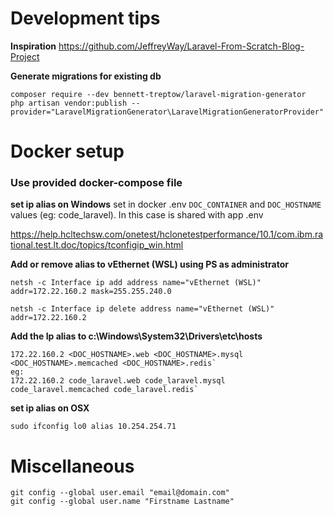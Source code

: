 # Development tips
**Inspiration**
https://github.com/JeffreyWay/Laravel-From-Scratch-Blog-Project

**Generate migrations for existing db**

    composer require --dev bennett-treptow/laravel-migration-generator
    php artisan vendor:publish --provider="LaravelMigrationGenerator\LaravelMigrationGeneratorProvider"


# Docker setup

### Use provided docker-compose file

**set ip alias on Windows**
set in docker .env `DOC_CONTAINER` and `DOC_HOSTNAME` values (eg: code_laravel). In this case is shared with app .env

https://help.hcltechsw.com/onetest/hclonetestperformance/10.1/com.ibm.rational.test.lt.doc/topics/tconfigip_win.html

**Add or remove alias to vEthernet (WSL) using PS as administrator**

`netsh -c Interface ip add address name="vEthernet (WSL)" addr=172.22.160.2 mask=255.255.240.0`

`netsh -c Interface ip delete address name="vEthernet (WSL)" addr=172.22.160.2`

**Add the Ip alias to c:\Windows\System32\Drivers\etc\hosts**

    172.22.160.2 <DOC_HOSTNAME>.web <DOC_HOSTNAME>.mysql <DOC_HOSTNAME>.memcached <DOC_HOSTNAME>.redis`
    eg: 
    172.22.160.2 code_laravel.web code_laravel.mysql code_laravel.memcached code_laravel.redis`

**set ip alias on OSX**

    sudo ifconfig lo0 alias 10.254.254.71



# Miscellaneous
    git config --global user.email "email@domain.com"
    git config --global user.name "Firstname Lastname"
